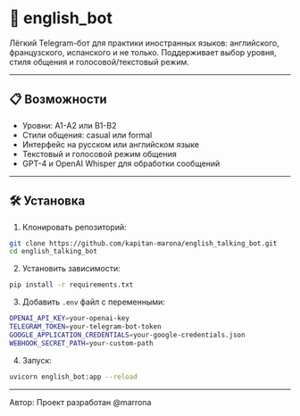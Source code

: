 # 🤖 english_bot

Лёгкий Telegram-бот для практики иностранных языков: английского, французского, испанского и не только.
Поддерживает выбор уровня, стиля общения и голосовой/текстовый режим.

---

## 📋 Возможности

- Уровни: A1-A2 или B1-B2
- Стили общения: casual или formal
- Интерфейс на русском или английском языке
- Текстовый и голосовой режим общения
- GPT-4 и OpenAI Whisper для обработки сообщений

---

## 🛠️ Установка

1. Клонировать репозиторий:

```bash
git clone https://github.com/kapitan-marona/english_talking_bot.git
cd english_talking_bot
```

2. Установить зависимости:

```bash
pip install -r requirements.txt
```

3. Добавить `.env` файл с переменными:

```bash
OPENAI_API_KEY=your-openai-key
TELEGRAM_TOKEN=your-telegram-bot-token
GOOGLE_APPLICATION_CREDENTIALS=your-google-credentials.json
WEBHOOK_SECRET_PATH=your-custom-path
```

4. Запуск:

```bash
uvicorn english_bot:app --reload
```

---

Автор: Проект разработан @marrona
